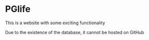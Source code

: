 # PGlife
This is a website with some exciting functionality 

Due to the existence of the database, it cannot be hosted on GitHub
